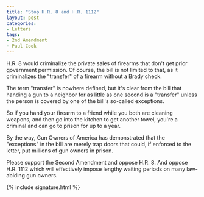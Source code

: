 ```yaml
---
title: "Stop H.R. 8 and H.R. 1112"
layout: post
categories:
- Letters
tags:
- 2nd Amendment
- Paul Cook
---
```


H.R. 8 would criminalize the private sales of firearms that don't get prior government permission. Of course, the bill is not limited to that, as it criminalizes the "transfer" of a firearm without a Brady check.

The term "transfer" is nowhere defined, but it's clear from the bill that handing a gun to a neighbor for as little as one second is a "transfer" unless the person is covered by one of the bill's so-called exceptions.

So if you hand your firearm to a friend while you both are cleaning weapons, and then go into the kitchen to get another towel, you're a criminal and can go to prison for up to a year.

By the way, Gun Owners of America has demonstrated that the "exceptions" in the bill are merely trap doors that could, if enforced to the letter, put millions of gun owners in prison.

Please support the Second Amendment and oppose H.R. 8. And oppose H.R. 1112 which will effectively impose lengthy waiting periods on many law-abiding gun owners.

{% include signature.html %}
